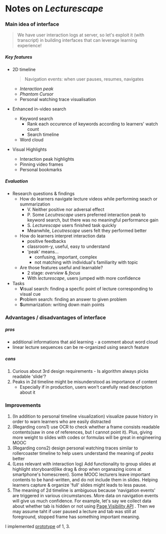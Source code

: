 # Notes on *Lecturescape*

### Main idea of interface

> We have user interaction logs at server, so let's exploit it (with transcript) in building interfaces that can leverage learning experience!

##### Key features

- 2D timeline

  > Navigation events: when user pauses, resumes, navigates

  - *Interaction peak* 
  - *Phantom Cursor* 
  - Personal watching trace visualisation

- Enhanced in-video search

  - Keyword search
    - Rank each occurence of keywords according to learners' watch count
    - Search timeline
  - Word cloud

- Visual Highlights

  - Interaction peak highlights
  - Pinning video frames
  - Personal bookmarks

##### Evaluation

- Research questions & findings
  - How do learners navigate lecture videos while performing seach or summarization
    - V. Neither positive nor adversal effect
    - P. Some *Lecutrescape* users preferred interaction peak to keyword search, but there was no meaningful performance gain
    - S. *Lecturescape* users finished task quickly
    - Meanwhile, *Lecutrescape* users felt they performed better
  - How do learners interpret interaction data
    - positive feedbacks
    - classroom-y, useful, easy to understand
    - 'peak' means...
      - confusing, important, complex
      - not matching with individual's familiarity with topic
  - Are those features useful and learnable?
    - 2 stage: *overview* & *focus*
    - With *lecturescape*, users jumped with more confidence
- Tasks
  - **V**isual search: finding a specfic point of lecture corresponding to visual cue
  - **P**roblem search: finding an answer to given problem
  - **S**ummarization: writing down main points

### Advantages / disadvantages of interface

##### pros

- additional informations that aid learning - a comment about word cloud
- linear lecture sequences can be re-organized using search feature

##### cons

1. Curious about 3rd design requirements - Is algorithm always picks readable 'slide'?
2. Peaks in 2d timeline might be misunderstood as importance of content
   - Especially if in production, users won't carefully read description about it

### Improvements

1. (In addition to personal timeline visualization) visualize pause history in order to warn learners who are easily distracted
2. (Regarding cons1) use OCR to check whether a frame consists readable contents(saw in one of references, but I cannot point it). Plus, giving more weight to slides with codes or formulas will be great in engineering MOOC
3. (Regarding cons2) design personal watching traces similar to rollercoaster timeline to help users understand the meaning of *peaks* better
4. (Less relevant with interaction log) Add functionality to group slides at highlight storyboard(like drag & drop when organazing icons at smartphone's homescreen). Some MOOC lecturers leave important contents to be hand-written, and do not include them in slides. Helping learners capture & organize 'full' slides might leads to less pause.
5. The meaning of 2d timeline is ambiguous because 'navigation events' are triggered in various circumstances. More data on navigation events will give us much confidence. For example, let's say we collect data about whether tab is hidden or not using [Page Visibility API](https://developer.mozilla.org/en-US/docs/Web/API/Page_Visibility_API) . Then we may assume taht if user paused a lecture and tab was still at foreground, stopped frame has something important meaning.

I implemented [prototype](https://zxzl.github.io/notesOnLecturescape/) of 1, 3.